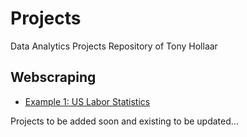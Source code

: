 # Projects
Data Analytics Projects Repository of Tony Hollaar

## Webscraping
- [Example 1: US Labor Statistics]([../Example%201:%20Web%20Scraping%20Public%20Dataset%20-%20US%20Labor%20Statistics.ipynb](https://github.com/tonyhollaar/projects/blob/102e74fe13c980e7d694f4904db9fa0553eaa47e/Example%201:%20Web%20Scraping%20Public%20Dataset%20-%20US%20Labor%20Statistics.ipynb))

Projects to be added soon and existing to be updated...
